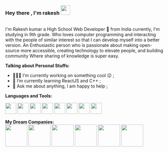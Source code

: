 ### Hey there , I'm rakesh <img src="https://media.giphy.com/media/hvRJCLFzcasrR4ia7z/giphy.gif" width="30px">

<br>
I'm Rakesh kumar a High School Web Developer 🚀 from India currently, I'm studying in 9th grade. Who loves computer programming and interacting with the people of similar interest so that I can develop myself into a better version. 
An Enthusiastic person who is passionate about making open-source more accessible, creating technology to elevate people, and building community Where sharing of knowledge is
super easy.

**Talking about Personal Stuffs:**

- 👨🏽‍💻 I’m currently working on something cool :wink: ;
- 🌱 I’m currently learning ReactJS and C++ ; 
- 💬 Ask me about anything, I am happy to help ;
  

**Languages and Tools:**  

<code><img height="35" src="https://user-images.githubusercontent.com/49339/32078472-5053adea-baa7-11e7-9034-519002f12ac7.png"></code>
<code><img height="35" src="https://cdn.iconscout.com/icon/free/png-512/unity-5-555544.png"></code>
<code><img height="35" src="https://www.kindpng.com/picc/m/25-255595_icon-android-studio-logo-hd-png-download.png"></code>
<code><img height="35" src="https://cdn3.brettterpstra.com/uploads/2015/02/terminal-longshadow.png"></code>
<code><img height="35" src="https://www.pinclipart.com/picdir/middle/35-353932_bootstrap-bootstrap-4-logo-png-clipart.png"></code>
<code><img height="35" src="https://cdn.worldvectorlogo.com/logos/sublime-text.svg"></code>
<code><img height="35" src="https://cdn.iconscout.com/icon/free/png-512/stackoverflow-2-432547.png"></code>
<code><img height="35" src="https://material-ui.com/static/logo.png"></code>

 **My Dream Companies:** 
<br />
<code><img height="70" src="https://blog.hubspot.com/hubfs/image8-2.jpg"></code>
<code><img height="70" src="https://facebookbrand.com/wp-content/uploads/2019/10/flogo_RGB_HEX-BRC-Site-250.png?w=250&h=250"></code>
<code><img height="70" src="https://www.iconfinder.com/data/icons/picons-social/57/56-apple-512.png"></code>
<code><img height="70" src="https://1000logos.net/wp-content/uploads/2016/10/Colors-Amazon-Logo.jpg"></code>
<code><img height="70" src="https://img-prod-cms-rt-microsoft-com.akamaized.net/cms/api/am/imageFileData/RE2qVsJ?ver=3f74"></code>
<code><img height="70" src="https://storage.googleapis.com/webdesignledger.pub.network/WDL/12f213e1-t1.jpg"></code>


